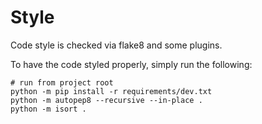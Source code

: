 # Style

Code style is checked via flake8 and some plugins.

To have the code styled properly, simply run the following:

```shell script
# run from project root
python -m pip install -r requirements/dev.txt
python -m autopep8 --recursive --in-place .
python -m isort .
```
